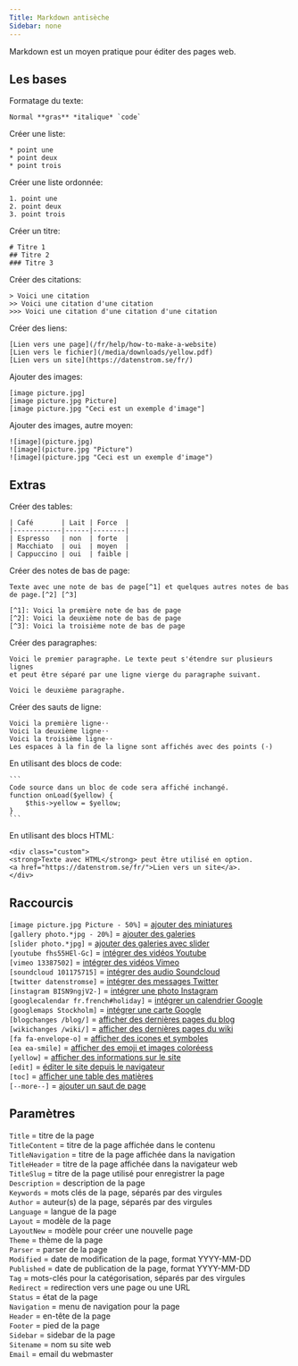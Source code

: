 ```yaml
---
Title: Markdown antisèche
Sidebar: none
---
```

Markdown est un moyen pratique pour éditer des pages web.

## Les bases

Formatage du texte:

    Normal **gras** *italique* `code`

Créer une liste:

    * point une
    * point deux
    * point trois

Créer une liste ordonnée:

    1. point une
    2. point deux
    3. point trois

Créer un titre:

    # Titre 1
    ## Titre 2
    ### Titre 3

Créer des citations:

    > Voici une citation
    >> Voici une citation d'une citation
    >>> Voici une citation d'une citation d'une citation

Créer des liens:

    [Lien vers une page](/fr/help/how-to-make-a-website)  
    [Lien vers le fichier](/media/downloads/yellow.pdf)  
    [Lien vers un site](https://datenstrom.se/fr/)  

Ajouter des images:

    [image picture.jpg]
    [image picture.jpg Picture]
    [image picture.jpg "Ceci est un exemple d'image"]

Ajouter des images, autre moyen:

    ![image](picture.jpg)
    ![image](picture.jpg "Picture")
    ![image](picture.jpg "Ceci est un exemple d'image")

## Extras

Créer des tables:

    | Café       | Lait | Force  |
    |------------|------|--------|
    | Espresso   | non  | forte  |
    | Macchiato  | oui  | moyen  |
    | Cappuccino | oui  | faible |

Créer des notes de bas de page:

    Texte avec une note de bas de page[^1] et quelques autres notes de bas de page.[^2] [^3]
    
    [^1]: Voici la première note de bas de page
    [^2]: Voici la deuxième note de bas de page
    [^3]: Voici la troisième note de bas de page

Créer des paragraphes:

    Voici le premier paragraphe. Le texte peut s'étendre sur plusieurs lignes
    et peut être séparé par une ligne vierge du paragraphe suivant.
    
    Voici le deuxième paragraphe.

Créer des sauts de ligne:

    Voici la première ligne⋅⋅
    Voici la deuxième ligne⋅⋅
    Voici la troisième ligne⋅⋅
    Les espaces à la fin de la ligne sont affichés avec des points (⋅)

En utilisant des blocs de code:

    ```
    Code source dans un bloc de code sera affiché inchangé.
    function onLoad($yellow) {
        $this->yellow = $yellow;
    }
    ```

En utilisant des blocs HTML:

    <div class="custom">
    <strong>Texte avec HTML</strong> peut être utilisé en option.
    <a href="https://datenstrom.se/fr/">Lien vers un site</a>.
    </div>

## Raccourcis

`[image picture.jpg Picture - 50%]` = [ajouter des miniatures](https://github.com/datenstrom/yellow-extensions/tree/master/features/image)  
`[gallery photo.*jpg - 20%]` = [ajouter des galeries](https://github.com/datenstrom/yellow-extensions/tree/master/features/gallery)  
`[slider photo.*jpg]` = [ajouter des galeries avec slider](https://github.com/datenstrom/yellow-extensions/tree/master/features/slider)  
`[youtube fhs55HEl-Gc]` = [intégrer des vidéos Youtube](https://github.com/datenstrom/yellow-extensions/tree/master/features/youtube)  
`[vimeo 13387502]` = [intégrer des vidéos Vimeo](https://github.com/datenstrom/yellow-extensions/tree/master/features/vimeo)  
`[soundcloud 101175715]` = [intégrer des audio Soundcloud](https://github.com/datenstrom/yellow-extensions/tree/master/features/soundcloud)  
`[twitter datenstromse]` = [intégrer des messages Twitter](https://github.com/datenstrom/yellow-extensions/tree/master/features/twitter)  
`[instagram BISN9ngjV2-]` = [intégrer une photo Instagram](https://github.com/datenstrom/yellow-extensions/tree/master/features/instagram)  
`[googlecalendar fr.french#holiday]` = [intégrer un calendrier Google](https://github.com/datenstrom/yellow-extensions/tree/master/features/googlecalendar)  
`[googlemaps Stockholm]` = [intégrer une carte Google](https://github.com/datenstrom/yellow-extensions/tree/master/features/googlemaps)  
`[blogchanges /blog/]` = [afficher des dernières pages du blog](https://github.com/datenstrom/yellow-extensions/tree/master/features/blog)  
`[wikichanges /wiki/]` = [afficher des dernières pages du wiki](https://github.com/datenstrom/yellow-extensions/tree/master/features/wiki)  
`[fa fa-envelope-o]` = [afficher des icones et symboles](https://github.com/datenstrom/yellow-extensions/tree/master/features/fontawesome)  
`[ea ea-smile]` = [afficher des emoji et images coloréess](https://github.com/datenstrom/yellow-extensions/tree/master/features/emojiawesome)  
`[yellow]` = [afficher des informations sur le site](https://github.com/datenstrom/yellow-extensions/tree/master/features/core)  
`[edit]` = [éditer le site depuis le navigateur](https://github.com/datenstrom/yellow-extensions/tree/master/features/edit)  
`[toc]` = [afficher une table des matières](https://github.com/datenstrom/yellow-extensions/tree/master/features/toc)  
`[--more--]` = [ajouter un saut de page](https://github.com/datenstrom/yellow-extensions/tree/master/features/blog) 

## Paramètres

`Title` = titre de la page  
`TitleContent` = titre de la page affichée dans le contenu  
`TitleNavigation` = titre de la page affichée dans la navigation  
`TitleHeader` = titre de la page affichée dans la navigateur web  
`TitleSlug` = titre de la page utilisé pour enregistrer la page  
`Description` = description de la page  
`Keywords` = mots clés de la page, séparés par des virgules  
`Author` = auteur(s) de la page, séparés par des virgules  
`Language` = langue de la page  
`Layout` = modèle de la page  
`LayoutNew` = modèle pour créer une nouvelle page  
`Theme` = thème de la page  
`Parser` = parser de la page  
`Modified` = date de modification de la page, format YYYY-MM-DD  
`Published` = date de publication de la page, format YYYY-MM-DD  
`Tag` = mots-clés pour la catégorisation, séparés par des virgules  
`Redirect` = redirection vers une page ou une URL  
`Status` = état de la page  
`Navigation` = menu de navigation pour la page  
`Header` = en-tête de la page  
`Footer` = pied de la page  
`Sidebar` = sidebar de la page  
`Sitename` = nom su site web  
`Email` = email du webmaster  
